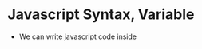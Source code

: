 # Javascript Syntax, Variable

- We can write javascript code inside <script> tag inside html page like this.
- ```
        <html lang="en">
        <head>
            <script>
                    // write your javascript code
            </script>
        </head>
        <body>
            <script>
                // write your javascript code
            </script>
        </body>
        </html>
  ```
- But this is not recomended, because it will become difficult to manage if the javascript code increase.
- Its always prefereble to write script tag inside body section
- Fot better management of the project, we usually write code inside another javascript file and we include that js file inside Html page, like below.
- ```
        <html lang="en">
        <head>
        </head>
        <body>
            <script src="./calculatorscript.js"></script>
            <script src="./myAlert.js"></script>
        </body>
        </html>
  ```
- In html code runs line by line, if you write alert inside <script> tag at the begining of the code, then first it will show the alert. Then on click on the alert, other part of the html code will execute later
- If you write the alert code at the end of the body , you will see the webpage immediately and then alert will be displayed.

## Variables

- Its container of a value
- by using var and let we can define variable
- ```
     let name = "SIba"
     var age = 32;
    const address = "asdasdas";
  ```
- You can change the value of a variable defined by var and let
- But you can not change value if u used const
- Variable name can be
  - camelCase
  - only letters and digits
  - Starting with $ and \_ is allowed
- Below variable names are not allowed - no camelCase , its allowed but a bad practice - Starting with digit is not allowed. - No special characters apart fro\_ and $ - var,let,const names are not allowed.
  **NOTE-** You can't ommit the semi-colon when having two expressions in one line for example - let const a = 1; let const b = 2;

## Data Types in Javascript

- String
- Number
- Object
- Boolean
- Undefined
- null
- Array
- To check the type of a variable, we can check by using typeOf operator in Javascript.

## Javascript String Template Literals

- you can use $ and curly bracket to show a variable/constant inside the '' or ""
- ```
        let myAge = 30;
        let sentence = 'My age is ${myAge} and my name is Siba'
  ```
- While using the above statement , you can write multiline string also like tgis
- ```
        let myAge = 30;
        let sentence = 'My age is ${myAge}


        and my name is Siba'
  ```

- If you want to display any '' inside '', the you can se back slash
- ```
    let set = 'my name is \'siba''
  ```
-

## Local and Global Variable

- **Local Variable** Variables which we declare inside a block or function, that variable can be access inside the function.It cant be access outside the function.
- ```
    function printNameAndAge(){
        const name = "Siba";
        let age = 23
    }
  ```
- In the Above function name and age are two local variables
- **Global Variable** Variables which can be accessible from all over. Thats known as global variable
- ```
    <script>

    let age = 32;
    const name = "Siba";

    function printNameAndAge(){
       console.log("name "+name+"  Age "+age);
    }
    </script>
  ```

- In the Above function name and age are two Global variables
  > Note : Local variable have higher preferences over global variable inside the block of code.

## Return statement

- Whatever we write after return statement will not be execute
- you can return nothing in a function
- ```
    <script>
    function printNameAndAge(){
       return "Siba"; or return;
       alert("Siba"); // this line will not be execute
    }
    </script>
  ```

## calling function Inderectly

- By using the addEventListener() function , we can call a function
- button.addEventListener("param1",functionNameToExecute);
- param1 - is nothing but the action like click, longPress etc
- second parameter - is gets called when clicked button
- For code details please open calcApp.js inside calculator package

## Data Type Conversion

- **In JavaScript there are 5 different data types that can contain values:**

  - string
  - number
  - boolean
  - object
  - function

- **There are 6 types of objects:**
  - Object
  - Date
  - Array
  - String
  - Number
  - Boolean
- **And 2 data types that cannot contain values:**
  - null
  - undefined

## typeof

    ```

    ```

## String conversion

- String(x) - it convert anything to string

## toString

- x.toString()

## Converting String to number

- **Number()** can convert strings to numbers.
- ```
    Number("3.14")    // returns 3.14
    Number(" ")       // returns 0
    Number("")        // returns 0
    Number("99 88")   // returns NaN
  ```
- **parseFloat()** Parses a string and returns a floating point number
- **parseInt()** Parses a string and returns an integer

## Converting Boolean to Number

- Number(true) - 1
- Number(false) - 0

## Converting Date to Number

- ```
    d = new Date();
    Number(d)
  ```

## Automatic Conversion

- ```
    5 + null    // returns 5         because null is converted to 0
    "5" + null  // returns "5null"   because null is converted to "null"
    "5" + 2     // returns "52"      because 2 is converted to "2"
    "5" - 2     // returns 3         because "5" is converted to 5
    "5" * "2"   // returns 10        because "5" and "2" are converted to 5 and 2
  ```

## Creating Object

- By using the {}, we can create object
- ```
       let result = 123;
       const logEntry = {
               operation: 'ADD',
               prevResult: 123,
               number: 12,
               result: result

       };
  ```

- In the above example logEntry is an object

## Accesssing Object values

- logEntry.operation
- logEntry.prevResult

## Undefined, null, Nan

- **undefined**
  - its a datatype
  - default value of uninitialized variables
  - you should not assign undefined as a value mannually
- **null**
  - Never assumed by default
  - You can assign this is a value if you want to "reset" /"clear" a variable
- **NaN**
  - Not a Number
  - Its not a data type
  - Technically, its of type number and can therefore be used in calculations
  - It yeilds a new Nan and its the result of invalid calculations (e.g 3\*'hi')
  - 3\*'hi' : it will print NaN

## Importing Scripts Correctly with defer & Async

- If you will import the JS files at the bottom of the HTML code.
- Then after all the html code execute, then js code will execute
- For small line of code, it is fine but for huge number of code, it will make a difference
- Here is the worst Approach
- ```
        <html>
        <body>
        // html code
        // js code
        </body>
        </html>
  ```
- Here is the average Approach
- ```
        <html>
        <head>
        <title>
        </title>
        // js code
        </head>
        <body>
        // html code
        </body>
        </html>
  ```
- Here is the Best Approach
- ```
        <html>
        <head>
        <title>
        </title>
        // js code with defer
        <script src="./abcd.js" defer>
        </head>
        <body>
        // html code
        </body>
        </html>
  ```

## Defer

- sometime your js code rely on html code, So if your js code execute first it will show error.
- So that if you use difer, js code will be downloaded but execute after html code rendder.
- If you use this keyword in <script> tag, this means, it will download the js file code but will not execute until the html code execute.
- Once the html code parse, then js file will be execute

## async

- Sometime your js code does rely/depend on html code.
- so your code does not wait to execute all html code
- in this case use async instead of defer.
- ```
        <html>
        <head>
        <title>
        </title>
        // js code with defer
        <script src="./abcd.js" async>
        </head>
        <body>
        // html code
        </body>
        </html>
  ```
- In above code, abcd.js will be download and execute first.
